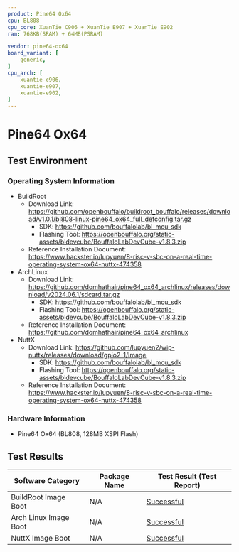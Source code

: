 ```yaml
---
product: Pine64 Ox64
cpu: BL808
cpu_core: XuanTie C906 + XuanTie E907 + XuanTie E902
ram: 768KB(SRAM) + 64MB(PSRAM)

vendor: pine64-ox64
board_variant: [
    generic,
]
cpu_arch: [
    xuantie-c906,
    xuantie-e907,
    xuantie-e902,
]
---
```


# Pine64 Ox64

## Test Environment

### Operating System Information

- BuildRoot
  - Download Link: https://github.com/openbouffalo/buildroot_bouffalo/releases/download/v1.0.1/bl808-linux-pine64_ox64_full_defconfig.tar.gz
    - SDK: https://github.com/bouffalolab/bl_mcu_sdk
    - Flashing Tool: https://openbouffalo.org/static-assets/bldevcube/BouffaloLabDevCube-v1.8.3.zip
  - Reference Installation Document: https://www.hackster.io/lupyuen/8-risc-v-sbc-on-a-real-time-operating-system-ox64-nuttx-474358
- ArchLinux
  - Download Link: https://github.com/domhathair/pine64_ox64_archlinux/releases/download/v2024.06.1/sdcard.tar.gz
    - SDK: https://github.com/bouffalolab/bl_mcu_sdk
    - Flashing Tool: https://openbouffalo.org/static-assets/bldevcube/BouffaloLabDevCube-v1.8.3.zip
  - Reference Installation Document: https://github.com/domhathair/pine64_ox64_archlinux
- NuttX
  - Download Link: https://github.com/lupyuen2/wip-nuttx/releases/download/gpio2-1/Image
    - SDK: https://github.com/bouffalolab/bl_mcu_sdk
    - Flashing Tool: https://openbouffalo.org/static-assets/bldevcube/BouffaloLabDevCube-v1.8.3.zip
  - Reference Installation Document: https://www.hackster.io/lupyuen/8-risc-v-sbc-on-a-real-time-operating-system-ox64-nuttx-474358

### Hardware Information

- Pine64 Ox64 (BL808, 128MB XSPI Flash)

## Test Results

| Software Category     | Package Name | Test Result (Test Report) |
| --------------------- | ------------ | ------------------------- |
| BuildRoot Image Boot  | N/A          | [Successful][BuildRoot]   |
| Arch Linux Image Boot | N/A          | [Successful][ArchLinux]   |
| NuttX Image Boot      | N/A          | [Successful][NuttX]       |

[BuildRoot]: ./BuildRoot/README.md
[NuttX]: ./NuttX/README.md
[ArchLinux]: ./ArchLinux/README.md

